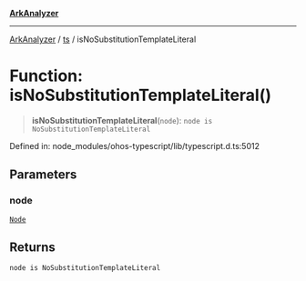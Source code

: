 [**ArkAnalyzer**](../../../../README.md)

***

[ArkAnalyzer](../../../../globals.md) / [ts](../README.md) / isNoSubstitutionTemplateLiteral

# Function: isNoSubstitutionTemplateLiteral()

> **isNoSubstitutionTemplateLiteral**(`node`): `node is NoSubstitutionTemplateLiteral`

Defined in: node\_modules/ohos-typescript/lib/typescript.d.ts:5012

## Parameters

### node

[`Node`](../interfaces/Node.md)

## Returns

`node is NoSubstitutionTemplateLiteral`
